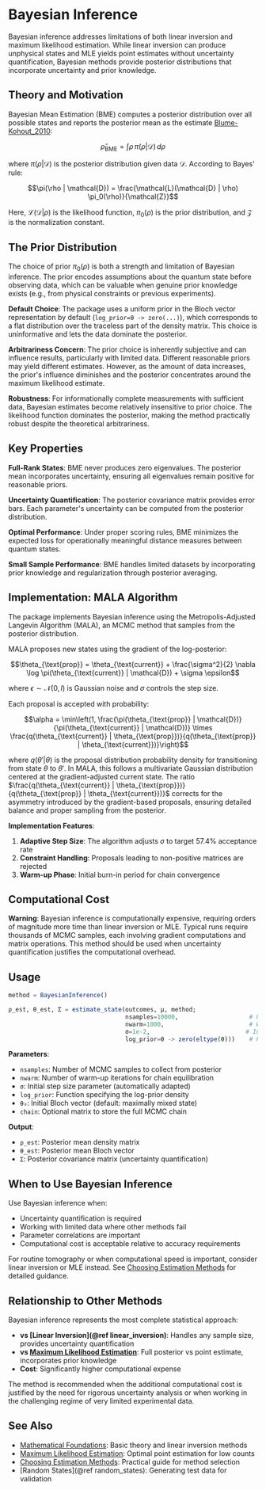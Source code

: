 # Bayesian Inference

Bayesian inference addresses limitations of both linear inversion and maximum likelihood estimation. While linear inversion can produce unphysical states and MLE yields point estimates without uncertainty quantification, Bayesian methods provide posterior distributions that incorporate uncertainty and prior knowledge.

## Theory and Motivation

Bayesian Mean Estimation (BME) computes a posterior distribution over all possible states and reports the posterior mean as the estimate [Blume-Kohout_2010](@cite):

```math
\hat{\rho}_{\text{BME}} = \int \rho \, \pi(\rho | \mathcal{D}) \, d\rho
```

where $\pi(\rho | \mathcal{D})$ is the posterior distribution given data $\mathcal{D}$. According to Bayes' rule:

```math
\pi(\rho | \mathcal{D}) = \frac{\mathcal{L}(\mathcal{D} | \rho) \pi_0(\rho)}{\mathcal{Z}}
```

Here, $\mathcal{L}(\mathcal{D} | \rho)$ is the likelihood function, $\pi_0(\rho)$ is the prior distribution, and $\mathcal{Z}$ is the normalization constant.

## The Prior Distribution

The choice of prior $\pi_0(\rho)$ is both a strength and limitation of Bayesian inference. The prior encodes assumptions about the quantum state before observing data, which can be valuable when genuine prior knowledge exists (e.g., from physical constraints or previous experiments).

**Default Choice**: The package uses a uniform prior in the Bloch vector representation by default (`log_prior=θ -> zero(...)`), which corresponds to a flat distribution over the traceless part of the density matrix. This choice is uninformative and lets the data dominate the posterior.

**Arbitrariness Concern**: The prior choice is inherently subjective and can influence results, particularly with limited data. Different reasonable priors may yield different estimates. However, as the amount of data increases, the prior's influence diminishes and the posterior concentrates around the maximum likelihood estimate.

**Robustness**: For informationally complete measurements with sufficient data, Bayesian estimates become relatively insensitive to prior choice. The likelihood function dominates the posterior, making the method practically robust despite the theoretical arbitrariness.

## Key Properties

**Full-Rank States**: BME never produces zero eigenvalues. The posterior mean incorporates uncertainty, ensuring all eigenvalues remain positive for reasonable priors.

**Uncertainty Quantification**: The posterior covariance matrix provides error bars. Each parameter's uncertainty can be computed from the posterior distribution.

**Optimal Performance**: Under proper scoring rules, BME minimizes the expected loss for operationally meaningful distance measures between quantum states.

**Small Sample Performance**: BME handles limited datasets by incorporating prior knowledge and regularization through posterior averaging.

## Implementation: MALA Algorithm

The package implements Bayesian inference using the Metropolis-Adjusted Langevin Algorithm (MALA), an MCMC method that samples from the posterior distribution.

MALA proposes new states using the gradient of the log-posterior:

```math
\theta_{\text{prop}} = \theta_{\text{current}} + \frac{\sigma^2}{2} \nabla \log \pi(\theta_{\text{current}} | \mathcal{D}) + \sigma \epsilon
```

where $\epsilon \sim \mathcal{N}(0, I)$ is Gaussian noise and $\sigma$ controls the step size.

Each proposal is accepted with probability:

```math
\alpha = \min\left(1, \frac{\pi(\theta_{\text{prop}} | \mathcal{D})}{\pi(\theta_{\text{current}} | \mathcal{D})} \times \frac{q(\theta_{\text{current}} | \theta_{\text{prop}})}{q(\theta_{\text{prop}} | \theta_{\text{current}})}\right)
```

where $q(\theta' | \theta)$ is the proposal distribution probability density for transitioning from state $\theta$ to $\theta'$. In MALA, this follows a multivariate Gaussian distribution centered at the gradient-adjusted current state. The ratio $\frac{q(\theta_{\text{current}} | \theta_{\text{prop}})}{q(\theta_{\text{prop}} | \theta_{\text{current}})}$ corrects for the asymmetry introduced by the gradient-based proposals, ensuring detailed balance and proper sampling from the posterior.

**Implementation Features**:

1. **Adaptive Step Size**: The algorithm adjusts $\sigma$ to target 57.4% acceptance rate
2. **Constraint Handling**: Proposals leading to non-positive matrices are rejected
3. **Warm-up Phase**: Initial burn-in period for chain convergence

## Computational Cost

**Warning**: Bayesian inference is computationally expensive, requiring orders of magnitude more time than linear inversion or MLE. Typical runs require thousands of MCMC samples, each involving gradient computations and matrix operations. This method should be used when uncertainty quantification justifies the computational overhead.

## Usage

```julia
method = BayesianInference()

ρ_est, θ_est, Σ = estimate_state(outcomes, μ, method; 
                                 nsamples=10000,                    # Posterior samples
                                 nwarm=1000,                        # Warm-up iterations
                                 σ=1e-2,                           # Initial step size
                                 log_prior=θ -> zero(eltype(θ)))    # Prior function
```

**Parameters**:
- `nsamples`: Number of MCMC samples to collect from posterior
- `nwarm`: Number of warm-up iterations for chain equilibration
- `σ`: Initial step size parameter (automatically adapted)
- `log_prior`: Function specifying the log-prior density
- `θ₀`: Initial Bloch vector (default: maximally mixed state)
- `chain`: Optional matrix to store the full MCMC chain

**Output**:
- `ρ_est`: Posterior mean density matrix
- `θ_est`: Posterior mean Bloch vector  
- `Σ`: Posterior covariance matrix (uncertainty quantification)

## When to Use Bayesian Inference

Use Bayesian inference when:
- Uncertainty quantification is required
- Working with limited data where other methods fail
- Parameter correlations are important
- Computational cost is acceptable relative to accuracy requirements

For routine tomography or when computational speed is important, consider linear inversion or MLE instead. See [Choosing Estimation Methods](@ref) for detailed guidance.

## Relationship to Other Methods

Bayesian inference represents the most complete statistical approach:
- **vs [Linear Inversion](@ref linear_inversion)**: Handles any sample size, provides uncertainty quantification
- **vs [Maximum Likelihood Estimation](@ref)**: Full posterior vs point estimate, incorporates prior knowledge
- **Cost**: Significantly higher computational expense

The method is recommended when the additional computational cost is justified by the need for rigorous uncertainty analysis or when working in the challenging regime of very limited experimental data.

## See Also

- [Mathematical Foundations](@ref): Basic theory and linear inversion methods  
- [Maximum Likelihood Estimation](@ref): Optimal point estimation for low counts
- [Choosing Estimation Methods](@ref): Practical guide for method selection
- [Random States](@ref random_states): Generating test data for validation